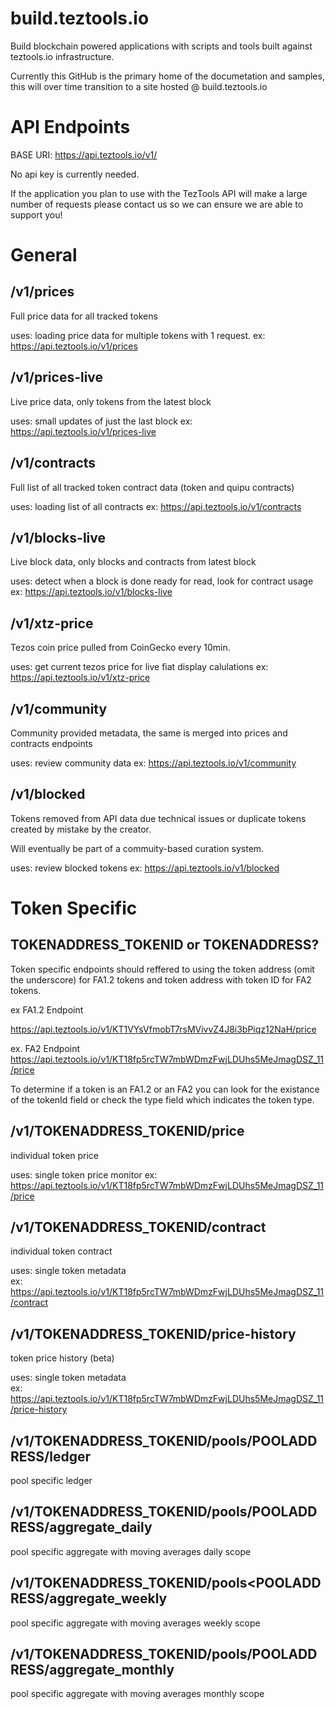 # build.teztools.io
Build blockchain powered applications with scripts and tools built against teztools.io infrastructure.

Currently this GitHub is the primary home of the documetation and samples, this will over time transition to a site hosted @ build.teztools.io

# API Endpoints

BASE URI: https://api.teztools.io/v1/

No api key is currently needed. 

If the application you plan to use with the TezTools API will make a large number of requests please contact us so we can ensure we are able to support you!

# General 
## /v1/prices
Full price data for all tracked tokens

uses: loading price data for multiple tokens with 1 request. 
ex: https://api.teztools.io/v1/prices

## /v1/prices-live
Live price data, only tokens from the latest block

uses: small updates of just the last block
ex: https://api.teztools.io/v1/prices-live

## /v1/contracts
Full list of all tracked token contract data (token and quipu contracts)

uses: loading list of all contracts
ex: https://api.teztools.io/v1/contracts

## /v1/blocks-live
Live block data, only blocks and contracts from latest block

uses: detect when a block is done ready for read, look for contract usage
ex: https://api.teztools.io/v1/blocks-live

## /v1/xtz-price
Tezos coin price pulled from CoinGecko every 10min.

uses: get current tezos price for live fiat display calulations
ex: https://api.teztools.io/v1/xtz-price

## /v1/community
Community provided metadata, the same is merged into prices and contracts endpoints

uses: review community data
ex: https://api.teztools.io/v1/community

## /v1/blocked
Tokens removed from API data due technical issues or duplicate tokens created by mistake by the creator. 

Will eventually be part of a commuity-based curation system. 

uses: review  blocked tokens
ex: https://api.teztools.io/v1/blocked

# Token Specific

## TOKENADDRESS_TOKENID or TOKENADDRESS?

Token specific endpoints should reffered to using the token address (omit the underscore) for FA1.2 tokens and token address with token ID for FA2 tokens. 

ex FA1.2 Endpoint 

https://api.teztools.io/v1/KT1VYsVfmobT7rsMVivvZ4J8i3bPiqz12NaH/price

ex. FA2 Endpoint
https://api.teztools.io/v1/KT18fp5rcTW7mbWDmzFwjLDUhs5MeJmagDSZ_11/price


To determine if a token is an FA1.2 or an FA2 you can look for the existance of the tokenId field or check the type field which indicates the token type. 

## /v1/TOKENADDRESS_TOKENID/price
individual token price

uses: single token price monitor
ex: https://api.teztools.io/v1/KT18fp5rcTW7mbWDmzFwjLDUhs5MeJmagDSZ_11/price

## /v1/TOKENADDRESS_TOKENID/contract
individual token contract

uses: single token metadata  
ex: https://api.teztools.io/v1/KT18fp5rcTW7mbWDmzFwjLDUhs5MeJmagDSZ_11/contract

## /v1/TOKENADDRESS_TOKENID/price-history
token price history (beta)

uses: single token metadata  
ex: https://api.teztools.io/v1/KT18fp5rcTW7mbWDmzFwjLDUhs5MeJmagDSZ_11/price-history

## /v1/TOKENADDRESS_TOKENID/pools/POOLADDRESS/ledger
pool specific ledger
  
## /v1/TOKENADDRESS_TOKENID/pools/POOLADDRESS/aggregate_daily
pool specific aggregate with moving averages daily scope

## /v1/TOKENADDRESS_TOKENID/pools<POOLADDRESS/aggregate_weekly
pool specific aggregate with moving averages weekly scope
  
## /v1/TOKENADDRESS_TOKENID/pools/POOLADDRESS/aggregate_monthly
pool specific aggregate with moving averages monthly scope
